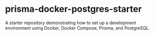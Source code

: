 # prisma-docker-postgres-starter
A starter repository demonstrating how to set up a development environment using Docker, Docker Compose, Prisma, and PostgreSQL.
